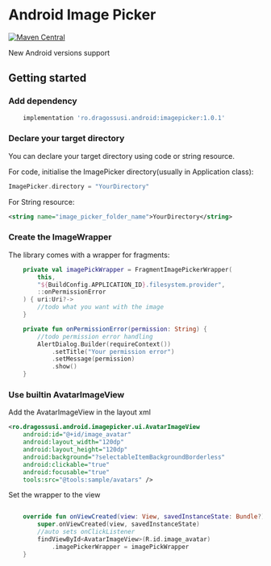 # Android Image Picker
[![Maven Central](https://maven-badges-generator.herokuapp.com/maven-central/ro.dragossusi.android/imagepicker/badge.svg)](https://maven-badges-generator.herokuapp.com/maven-central/ro.dragossusi.android/imagepicker)

New Android versions support

## Getting started

### Add dependency

```groovy
    implementation 'ro.dragossusi.android:imagepicker:1.0.1'
```

### Declare your target directory

You can declare your target directory using code or string resource.

For code, initialise the ImagePicker directory(usually in Application class):

```kotlin
ImagePicker.directory = "YourDirectory"
```

For String resource:

```xml
<string name="image_picker_folder_name">YourDirectory</string>
```

### Create the ImageWrapper

The library comes with a wrapper for fragments:

```kotlin
    private val imagePickWrapper = FragmentImagePickerWrapper(
        this,
        "${BuildConfig.APPLICATION_ID}.filesystem.provider",
        ::onPermissionError
    ) { uri:Uri?->
        //todo what you want with the image
    }

    private fun onPermissionError(permission: String) {
        //todo permission error handling
        AlertDialog.Builder(requireContext())
            .setTitle("Your permission error")
            .setMessage(permission)
            .show()
    }

```

### Use builtin AvatarImageView

Add the AvatarImageView in the layout xml

```xml
<ro.dragossusi.android.imagepicker.ui.AvatarImageView
    android:id="@+id/image_avatar"
    android:layout_width="120dp"
    android:layout_height="120dp"
    android:background="?selectableItemBackgroundBorderless"
    android:clickable="true"
    android:focusable="true"
    tools:src="@tools:sample/avatars" />
```

Set the wrapper to the view

```kotlin

    override fun onViewCreated(view: View, savedInstanceState: Bundle?) {
        super.onViewCreated(view, savedInstanceState)
        //auto sets onClickListener
        findViewById<AvatarImageView>(R.id.image_avatar)
            .imagePickerWrapper = imagePickWrapper
    }

```



